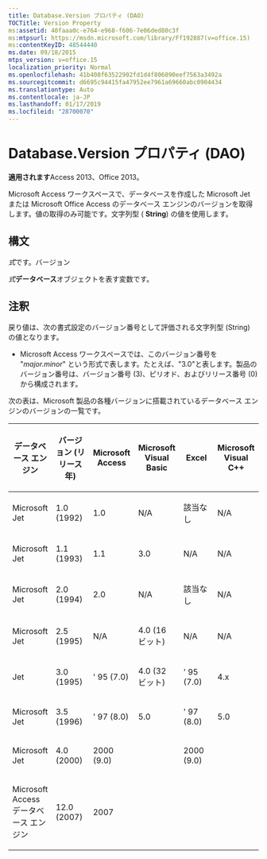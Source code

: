 ```yaml
---
title: Database.Version プロパティ (DAO)
TOCTitle: Version Property
ms:assetid: 40faaa0c-e764-e968-f606-7e06ded80c3f
ms:mtpsurl: https://msdn.microsoft.com/library/Ff192887(v=office.15)
ms:contentKeyID: 48544440
ms.date: 09/18/2015
mtps_version: v=office.15
localization_priority: Normal
ms.openlocfilehash: 41b408f63522902fd1d4f806090eef7563a3492a
ms.sourcegitcommit: d6695c94415fa47952ee7961a69660abc0904434
ms.translationtype: Auto
ms.contentlocale: ja-JP
ms.lasthandoff: 01/17/2019
ms.locfileid: "28700070"
---
```

# <a name="databaseversion-property-dao"></a>Database.Version プロパティ (DAO)

**適用されます**Access 2013、Office 2013。

Microsoft Access ワークスペースで、データベースを作成した Microsoft Jet または Microsoft Office Access のデータベース エンジンのバージョンを取得します。値の取得のみ可能です。文字列型 ( **String**) の値を使用します。

## <a name="syntax"></a>構文

*式*です。バージョン

*式***データベース**オブジェクトを表す変数です。

## <a name="remarks"></a>注釈

戻り値は、次の書式設定のバージョン番号として評価される文字列型 (String) の値となります。

- Microsoft Access ワークスペースでは、このバージョン番号を "*major.minor*" という形式で表します。たとえば、"3.0"と表します。製品のバージョン番号は、バージョン番号 (3)、ピリオド、およびリリース番号 (0) から構成されます。

次の表は、Microsoft 製品の各種バージョンに搭載されているデータベース エンジンのバージョンの一覧です。

<table style="width:100%;">
<colgroup>
<col style="width: 16%" />
<col style="width: 16%" />
<col style="width: 16%" />
<col style="width: 16%" />
<col style="width: 16%" />
<col style="width: 16%" />
</colgroup>
<thead>
<tr class="header">
<th><p>データベース エンジン</p></th>
<th><p>バージョン (リリース年)</p></th>
<th><p>Microsoft Access</p></th>
<th><p>Microsoft Visual Basic</p></th>
<th><p>Excel</p></th>
<th><p>Microsoft Visual C++</p></th>
</tr>
</thead>
<tbody>
<tr class="odd">
<td><p>Microsoft Jet</p></td>
<td><p>1.0 (1992)</p></td>
<td><p>1.0</p></td>
<td><p>N/A</p></td>
<td><p>該当なし</p></td>
<td><p>N/A</p></td>
</tr>
<tr class="even">
<td><p>Microsoft Jet</p></td>
<td><p>1.1 (1993)</p></td>
<td><p>1.1</p></td>
<td><p>3.0</p></td>
<td><p>N/A</p></td>
<td><p>N/A</p></td>
</tr>
<tr class="odd">
<td><p>Microsoft Jet</p></td>
<td><p>2.0 (1994)</p></td>
<td><p>2.0</p></td>
<td><p>N/A</p></td>
<td><p>該当なし</p></td>
<td><p>N/A</p></td>
</tr>
<tr class="even">
<td><p>Microsoft Jet</p></td>
<td><p>2.5 (1995)</p></td>
<td><p>N/A</p></td>
<td><p>4.0 (16 ビット)</p></td>
<td><p>N/A</p></td>
<td><p>N/A</p></td>
</tr>
<tr class="odd">
<td><p>Jet</p></td>
<td><p>3.0 (1995)</p></td>
<td><p>' 95 (7.0)</p></td>
<td><p>4.0 (32 ビット)</p></td>
<td><p>' 95 (7.0)</p></td>
<td><p>4.x</p></td>
</tr>
<tr class="even">
<td><p>Microsoft Jet</p></td>
<td><p>3.5 (1996)</p></td>
<td><p>' 97 (8.0)</p></td>
<td><p>5.0</p></td>
<td><p>' 97 (8.0)</p></td>
<td><p>5.0</p></td>
</tr>
<tr class="odd">
<td><p>Microsoft Jet</p></td>
<td><p>4.0 (2000)</p></td>
<td><p>2000 (9.0)</p></td>
<td><p></p></td>
<td><p>2000 (9.0)</p></td>
<td><p></p></td>
</tr>
<tr class="even">
<td><p>Microsoft Access データベース エンジン</p></td>
<td><p>12.0 (2007)</p></td>
<td><p>2007</p></td>
<td><p></p></td>
<td><p></p></td>
<td><p></p></td>
</tr>
</tbody>
</table>

